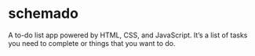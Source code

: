 # schemado
A to-do list app powered by HTML, CSS, and JavaScript. It’s a list of tasks you need to complete or things that you want to do. 
